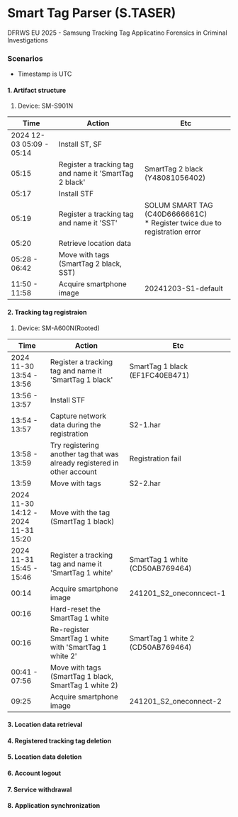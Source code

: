 # Smart Tag Parser (S.TASER)

DFRWS EU 2025 - Samsung Tracking Tag Applicatino Forensics in Criminal Investigations


### Scenarios
* Timestamp is UTC

#### 1. Artifact structure
1. Device: SM-S901N

|Time|Action|Etc|
|------|---|---|
|2024 12-03 05:09 - 05:14|Install ST, SF||
|05:15|Register a tracking tag and name it 'SmartTag 2 black' |SmartTag 2 black (Y48081056402)|
|05:17|Install STF||
|05:19|Register a tracking tag and name it 'SST' |SOLUM SMART TAG (C40D6666661C) <br> * Register twice due to registration error|
|05:20|Retrieve location data||
|05:28 - 06:42|Move with tags (SmartTag 2 black, SST)||
|11:50 - 11:58|Acquire smartphone image|20241203-S1-default|

#### 2. Tracking tag registraion 
1. Device: SM-A600N(Rooted)

|Time|Action|Etc|
|------|---|---|
|2024 11-30 13:54 - 13:56|Register a tracking tag and name it 'SmartTag 1 black'|SmartTag 1 black (EF1FC40EB471)|
|13:56 - 13:57|Install STF||
|13:54 - 13:57|Capture network data during the registration |S2-1.har|
|13:58 - 13:59|Try registering another tag that was already registered in other account|Registration fail|
|13:59|Move with tags|S2-2.har|
|2024 11-30 14:12 - <br> 2024 11-31 15:20|Move with the tag (SmartTag 1 black)||
|2024 11-31 15:45 - 15:46|Register a tracking tag and name it 'SmartTag 1 white'|SmartTag 1 white (CD50AB769464)|
|00:14|Acquire smartphone image|241201_S2_oneconncect-1|
|00:16|Hard-reset the SmartTag 1 white||
|00:16|Re-register SmartTag 1 white with 'SmartTag 1 white 2'|SmartTag 1 white 2 (CD50AB769464)|
|00:41 - 07:56|Move with tags (SmartTag 1 black, SmartTag 1 white 2)||
|09:25|Acquire smartphone image|241201_S2_oneconnect-2|

#### 3. Location data retrieval


#### 4. Registered tracking tag deletion


#### 5. Location data deletion


#### 6. Account logout


#### 7. Service withdrawal


#### 8. Application synchronization





